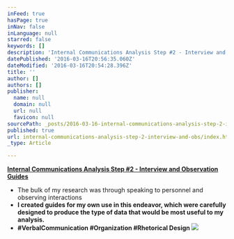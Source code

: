 ```yaml
---
inFeed: true
hasPage: true
inNav: false
inLanguage: null
starred: false
keywords: []
description: 'Internal Communications Analysis Step #2 - Interview and Observation Guides'
datePublished: '2016-03-16T20:56:35.060Z'
dateModified: '2016-03-16T20:54:28.396Z'
title: ''
author: []
authors: []
publisher:
  name: null
  domain: null
  url: null
  favicon: null
sourcePath: _posts/2016-03-16-internal-communications-analysis-step-2-interview-and-obs.md
published: true
url: internal-communications-analysis-step-2-interview-and-obs/index.html
_type: Article

---
```

**[Internal Communications Analysis Step \#2 - Interview and Observation Guides][0]**

* The bulk of my research was through speaking to personnel and observing interactions
* **I created guides for my own use in this endeavor, which were carefully designed to produce the type of data that would be most useful to my analysis.**
* **\#VerbalCommunication \#Organization \#Rhetorical Design**
![](https://the-grid-user-content.s3-us-west-2.amazonaws.com/fea0c7e6-8d71-4270-8cb0-433b9579201f.png)

[0]: https://drive.google.com/file/d/0B_3Bn2B5HlnMR2l0YVZXd0VjbGs/view?usp=sharing